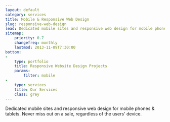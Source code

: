 ```yaml
---
layout: default
category: services
title: Mobile & Responsive Web Design
slug: responsive-web-design
lead: Dedicated mobile sites and responsive web design for mobile phones & tablets.
sitemap:
    priority: 0.7
    changefreq: monthly
    lastmod: 2013-11-09T7:30:00
bottom:     
-
    type: portfolio
    title: Responsive Website Design Projects
    params:
        filter: mobile
-
    type: services
    title: Our Services
    class: grey
---
```


Dedicated mobile sites and responsive web design for mobile phones & tablets. Never miss out on a sale, regardless of the users' device.
